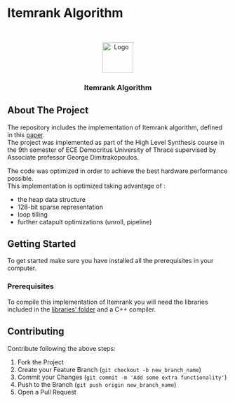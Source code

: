 # Itemrank Algorithm
 
<!-- PROJECT LOGO -->
<br />
<p align="center">
  <a href="https://github.com/othneildrew/Best-README-Template">
    <img src="logo.png" alt="Logo" width="70" height="70">
  </a>
  <h3 align="center">Itemrank Algorithm</h3>
</p>



<!-- ABOUT THE PROJECT -->
## About The Project
The repository includes the implementation of Itemrank algorithm, defined in this [paper](https://www.aaai.org/Papers/IJCAI/2007/IJCAI07-444.pdf).   
The project was implemented as part of the High Level Synthesis course in the 9th semester of ECE Democritus University of Thrace supervised by Associate professor George Dimitrakopoulos.

The code was optimized in order to achieve the best hardware performance possible.  
This implementation is optimized taking advantage of :
- the heap data structure   
- 128-bit sparse representation 
- loop tilling 
- further catapult optimizations (unroll, pipeline)

<!-- GETTING STARTED -->
## Getting Started
To get started make sure you have installed all the prerequisites in your computer.

### Prerequisites
To compile this implementation of Itemrank you will need the libraries included in the [libraries' folder](https://github.com/emmanouilidisk/HLS_Project/tree/main/libraries) and a C++ compiler.


<!-- CONTRIBUTING -->
## Contributing

Contribute following the above steps:

1. Fork the Project
2. Create your Feature Branch (`git checkout -b new_branch_name`)
3. Commit your Changes (`git commit -m 'Add some extra functionality'`)
4. Push to the Branch (`git push origin new_branch_name`)
5. Open a Pull Request  

